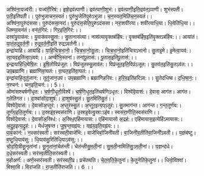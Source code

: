 

  
अश्वि॑ना॒यज्व॑री:। यज्व॑री॒रिष॑:। इषो॒द्रव॑त्पाणी। द्रव॑त्पाणी॒शुभ॑:। द्रव॑त्पाणी॒इति॒द्रव॑त्ऽपाणी। शुभ॑स्पती। प॒ती॒इति॑पती।। पुरु॑भुजाचन॒स्यतं॑। पुरु॑भु॒जेति॑पुरु॑ऽभुजा। च॒न॒स्यत॒मिति॑च॒न॒स्यतं॑।।  
अश्वि॑ना॒पुरु॑दंससा। पुरु॑दंससा॒नरा॑। पुरु॑दंस॒सेति॒पुरु॑ऽदंससा। नरा॒शवी॑रया। शवी॑रयाधि॒या। धि॒येति॑धि॒या।। धिष्ण्या॒वन॑तं। वन॑तं॒गिर॑:। गिर॒इति॒गिर॑:।।  
दस्रा॑यु॒वाक॑व:। यु॒वाक॑वस्सु॒ता:। सु॒तानास॑त्या। नास॑त्यावृ॒क्तब॑र्हिष:। वृ॒क्तब॑र्हिष॒इति॑वृ॒क्तऽब॑र्हिष:।। आया॑तं। या॒तं॒रु॒द्र॒व॒र्त॒नी॒। रु॒द्र॒व॒र्त॒नी॒इति॑ रुद्रऽवर्तनी।।  
इन्द्रा॑याहि। आया॑हि। या॒हि॒चि॒त्र॒भा॒नो॒। चि॒त्र॒भा॒नो॒सु॒ता:। चि॒त्र॒भा॒नो॒इति॑चित्रऽभानो। सु॒ताइ॒मे। इ॒मेत्वा॒यव॑:। त्वा॒यव॒इति॑त्वा॒ऽयव॑:।। अण्वी॑भि॒स्तना॑। तना॑पू॒तास॑:। पू॒तास॒इति॑पू॒तास॑:।।  
इन्द्राया॑हिधि॒येषि॒त:। इ॒षि॒तोविप्र॑जूत:। विप्र॑जूतस्सु॒ताव॑त:। विप्र॑जूत॒इति॒विप्र॑ऽजूत:। सु॒तव॑त॒इति॑सु॒तऽव॑त:।। उप॒ब्रह्मा॑णि। ब्रह्मा॑णिवा॒घत॑:। वा॒घत॒इति॑वा॒घत॑:।।  
इन्द्रा॑याहि॒तूतु॑जान:। तूतु॑जान॒उप॑। उप॒ब्रह्मा॑णि। ब्रह्मा॑णिहरिव:। ह॒रि॒व॒इति॑हरिऽव:।। सु॒तेद॑धिष्व। द॒धि॒ष्व॒न॒:। न॒श्चन॑:। चन॒इति॒चन॑:।। 5।।  
ओमा॑सश्चर्षणीधृत:। च॒र्ष॒णी॒धृ॒तो॒विश्वे॑। च॒र्ष॒णि॒धृ॒त॒इति॑चर्षणिऽधृत:। विश्वे॑दे॒वास॑:। दे॒वास॒ आग॑त। आग॑त। ग॒तेति॑गत।। दा॒श्वांसो॑दा॒शुष॑:। दा॒शुष॑स्सु॒तं। सु॒तमिति॑सु॒तं।।  
विश्वे॑दे॒वास॑:। दे॒वासो॑अ॒प्तुर॑:। अ॒प्तुर॑स्सु॒तं। अ॒प्तुर॒इत्य॒प्ऽतुर॑:। सु॒तमाग॑न्त। आग॑न्त। ग॒न्त॒तूर्ण॑य:। तूर्ण॑य॒इति॒तूर्ण॑य:।। उ॒स्राइ॑व॒स्वस॑राणि। उ॒स्राइ॒वेत्यु॒स्रा:ऽइ॑व। स्वस॑रा॒णीति॒स्वस॑राणि।।  
विश्वे॑दे॒वास॑:। दे॒वासो॑अ॒स्रिध॑:। अ॒स्रिध॒एहि॑मायास:। एहि॑मायासो अ॒द्रह॑:। एहि॑मायास॒इत्येहि॑ऽमायास:। अ॒द्रुह॒इत्य॒द्रुह॑:।। मेधं॑जुषन्त। जु॒ष॒न्त॒वह्न॑य:। वह्न॑य॒इति॒वह्न॑य:।।  
पा॒व॒कान॑:। न॒स्सर॑स्वती। सर॑स्वती॒वाजे॑भि:। वाजे॑भिर्वा॒जिनी॑वती। वा॒जिनी॑व॒तीति॑वा॒जिनी॑ऽवती।। य॒ज्ञंव॑ष्टु। व॒ष्टु॒धि॒याव॑सु:। धि॒याव॑सु॒रिति॑धि॒याऽव॑सु:।।  
चो॒द॒यि॒त्रीसू॒नृता॑नां। सू॒नृ॒ता॑नां॒चेत॑न्ती। चेत॑न्तीसु॒म॒ती॒नां। सु॒म॒ती॒नामिति॑सु॒ऽम॒ती॒नां।। य॒ज्ञन्द॑धे। द॒धे॒सर॑स्वती। सर॑स्व॒तीति॒सर॑स्वती।।  
म॒होअर्ण॑:। अर्ण॒स्सर॑स्वती। सर॑स्वती॒प्र। प्रचे॑तयति। चे॒त॒य॒ति॒के॒तुना॑। के॒तुनेति॑के॒तुना॑।। धियो॒विश्वा॑। विश्वा॒वि। विरा॑जति। रा॒ज॒तीति॑राजति।। 6 ।।  
